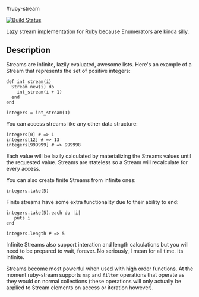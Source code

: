 #ruby-stream

[![Build Status](https://travis-ci.org/seadowg/ruby-stream.png?branch=master)](https://travis-ci.org/seadowg/ruby-stream)

Lazy stream implementation for Ruby because Enumerators are kinda silly.

## Description

Streams are infinite, lazily evaluated, awesome lists. Here's an example
of a Stream that represents the set of positive integers:

    def int_stream(i)
      Stream.new(i) do
        int_stream(i + 1)
      end
    end

    integers = int_stream(1)

You can access streams like any other data structure:

    integers[0] # => 1
    integers[12] # => 13
    integers[999999] # => 999998

Each value will be lazily calculated by materializing the Streams values
until the requested value. Streams are stateless so a Stream will
recalculate for every access.

You can also create finite Streams from infinite ones:

    integers.take(5)

Finite streams have some extra functionality due to their ability to
end:

    integers.take(5).each do |i|
       puts i
    end

    integers.length # => 5

Infinite Streams also support interation and length calculations but you
will need to be prepared to wait, forever. No seriously, I mean for all
time. Its infinite.

Streams become most powerful when used with high order functions. At the
moment ruby-stream supports `map` and `filter` operations that operate
as they would on normal collections (these operations will only actually be
applied to Stream elements on access or iteration however).
